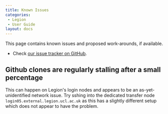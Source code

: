 ```yaml
---
title: Known Issues
categories:
 - Legion
 - User Guide
layout: docs
---
```

This page contains known issues and proposed work-arounds, if available.

  - Check [our issue tracker on GitHub](https://github.com/UCL-RITS/rcps-buildscripts/issues).

## Github clones are regularly stalling after a small percentage

This can happen on Legion's login nodes and appears to be an
as-yet-unidentified network issue. Try sshing into the dedicated
transfer node `login05.external.legion.ucl.ac.uk` as this has a slightly
different setup which does not appear to have the problem.


